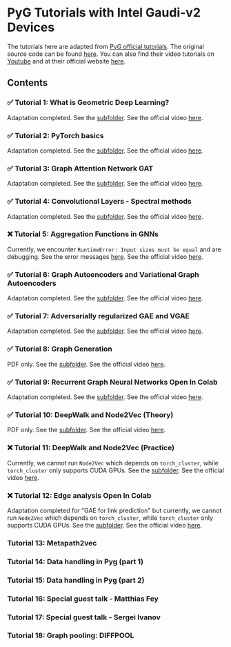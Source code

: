 # PyG Tutorials with Intel Gaudi-v2 Devices

The tutorials here are adapted from [PyG official tutorials](https://pytorch-geometric.readthedocs.io/en/stable/get_started/colabs.html).
The original source code can be found [here](https://github.com/AntonioLonga/PytorchGeometricTutorial).
You can also find their video tutorials on [Youtube](https://www.youtube.com/user/94longa2112/featured) and at their official website [here](https://antoniolonga.github.io/Pytorch_geometric_tutorials/index.html).

## Contents

### ✅ Tutorial 1: What is Geometric Deep Learning? 

Adaptation completed. See the [subfolder](Tutorial1/).
See the official video [here](https://youtu.be/JtDgmmQ60x8).

### ✅ Tutorial 2: PyTorch basics

Adaptation completed. See the [subfolder](Tutorial2/).
See the official video [here](https://youtu.be/UHrhp2l_knU).

### ✅ Tutorial 3: Graph Attention Network GAT

Adaptation completed. See the [subfolder](Tutorial3/).
See the official video [here](https://youtu.be/CwsPoa7z2c8).

### ✅ Tutorial 4: Convolutional Layers - Spectral methods

Adaptation completed. See the [subfolder](Tutorial4/).
See the official video [here](https://youtu.be/Ghw-fp_2HFM).

### ❌ Tutorial 5: Aggregation Functions in GNNs

Currently, we encounter `RuntimeError: Input sizes must be equal` and are debugging.
See the error messages [here](Tutorial5/error_html.pdf).
See the official video [here](https://youtu.be/tGXovxQ7hKU).

### ✅ Tutorial 6: Graph Autoencoders and Variational Graph Autoencoders

Adaptation completed. See the [subfolder](Tutorial6/).
See the official video [here](https://youtu.be/qA6U4nIK62E).

### ✅ Tutorial 7: Adversarially regularized GAE and VGAE

Adaptation completed. See the [subfolder](Tutorial7/).
See the official video [here](https://youtu.be/hZkLu2OaHD0).

### ✅ Tutorial 8: Graph Generation

PDF only. See the [subfolder](Tutorial8/).
See the official video [here](https://youtu.be/embpBq1gHAE).

### ✅ Tutorial 9: Recurrent Graph Neural Networks Open In Colab

Adaptation completed. See the [subfolder](Tutorial9/).
See the official video [here](https://youtu.be/v7TQ2DUoaBY).

### ✅ Tutorial 10: DeepWalk and Node2Vec (Theory)

PDF only. See the [subfolder](Tutorial10/).
See the official video [here](https://youtu.be/QZQBnl1QbCQ).

### ❌ Tutorial 11: DeepWalk and Node2Vec (Practice)

Currently, we cannot run `Node2Vec` which depends on `torch_cluster`, while `torch_cluster` only supports CUDA GPUs.
See the [subfolder](Tutorial11/).
See the official video [here](https://youtu.be/5YOcpI3dB7I).

### ❌ Tutorial 12: Edge analysis Open In Colab

Adaptation completed for "GAE for link prediction" but currently, we cannot run `Node2Vec` which depends on `torch_cluster`, while `torch_cluster` only supports CUDA GPUs.
See the [subfolder](Tutorial12/).
See the official video [here](https://youtu.be/m1G7oS9hmwE).

### Tutorial 13: Metapath2vec

### Tutorial 14: Data handling in Pyg (part 1)

### Tutorial 15: Data handling in Pyg (part 2)

### Tutorial 16: Special guest talk - Matthias Fey

### Tutorial 17: Special guest talk - Sergei Ivanov

### Tutorial 18: Graph pooling: DIFFPOOL


